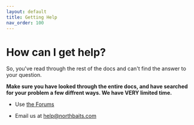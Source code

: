 ```yaml
---
layout: default
title: Getting Help
nav_order: 100
---
```


# How can I get help?
So, you've read through the rest of the docs and can't find the answer to your question.

**Make sure you have looked through the entire docs, and have searched for your problem a few diffrent ways.  We have VERY limited time.**

- Use [the Forums](https://docs.northwatchbank.com/docs/forums.html)

- Email us at [help@northbaits.com](mailto:help@northbaits.com)
